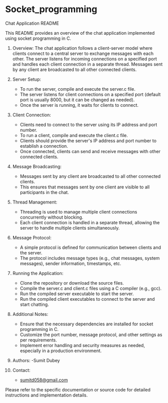 # Socket_programming
Chat Application README

This README provides an overview of the chat application implemented using socket programming in C.

1. Overview:
The chat application follows a client-server model where clients connect to a central server to exchange messages with each other. The server listens for incoming connections on a specified port and handles each client connection in a separate thread. Messages sent by any client are broadcasted to all other connected clients.

2. Server Setup:
   - To run the server, compile and execute the server.c file.
   - The server listens for client connections on a specified port (default port is usually 8000, but it can be changed as needed).
   - Once the server is running, it waits for clients to connect.

3. Client Connection:
   - Clients need to connect to the server using its IP address and port number.
   - To run a client, compile and execute the client.c file.
   - Clients should provide the server's IP address and port number to establish a connection.
   - Once connected, clients can send and receive messages with other connected clients.

4. Message Broadcasting:
   - Messages sent by any client are broadcasted to all other connected clients.
   - This ensures that messages sent by one client are visible to all participants in the chat.

5. Thread Management:
   - Threading is used to manage multiple client connections concurrently without blocking.
   - Each client connection is handled in a separate thread, allowing the server to handle multiple clients simultaneously.

6. Message Protocol:
   - A simple protocol is defined for communication between clients and the server.
   - The protocol includes message types (e.g., chat messages, system messages), sender information, timestamps, etc.

7. Running the Application:
   - Clone the repository or download the source files.
   - Compile the server.c and client.c files using a C compiler (e.g., gcc).
   - Run the compiled server executable to start the server.
   - Run the compiled client executables to connect to the server and start chatting.

8. Additional Notes:
   - Ensure that the necessary dependencies are installed for socket programming in C.
   - Customize the port number, message protocol, and other settings as per requirements.
   - Implement error handling and security measures as needed, especially in a production environment.

9. Authors:
   -Sumit Dubey
   
11. Contact:
    - sumitd058@gmail.com

Please refer to the specific documentation or source code for detailed instructions and implementation details. 
